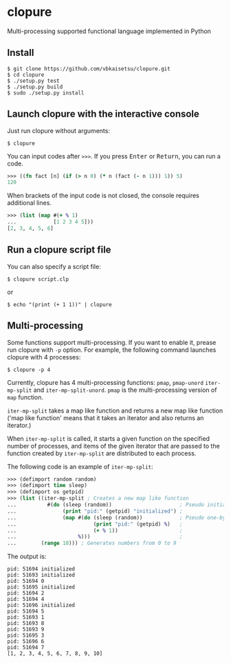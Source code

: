 # clopure
Multi-processing supported functional language implemented in Python

## Install

```
$ git clone https://github.com/vbkaisetsu/clopure.git
$ cd clopure
$ ./setup.py test
$ ./setup.py build
$ sudo ./setup.py install
```

## Launch clopure with the interactive console

Just run clopure without arguments:
```
$ clopure
```

You can input codes after `>>>`. If you press <kbd>Enter</kbd> or <kbd>Return</kbd>, you can run a code.
```clojure
>>> ((fn fact [n] (if (> n 0) (* n (fact (- n 1))) 1)) 5)
120
```

When brackets of the input code is not closed, the console requires additional lines.
```clojure
>>> (list (map #(+ % 1)
...            [1 2 3 4 5]))
[2, 3, 4, 5, 6]
```

## Run a clopure script file

You can also specify a script file:
```
$ clopure script.clp
```
or
```
$ echo "(print (+ 1 1))" | clopure
```

## Multi-processing

Some functions support multi-processing. If you want to enable it, prease run clopure with `-p` option.
For example, the following command launches clopure with 4 processes:
```
$ clopure -p 4
```

Currently, clopure has 4 multi-processing functions: `pmap`, `pmap-unord` `iter-mp-split` and `iter-mp-split-unord`.
`pmap` is the multi-processing version of `map` function.

`iter-mp-split` takes a map like function and returns a new map like function
('map like function' means that it takes an iterator and also returns an iterator.)

When `iter-mp-split` is called, it starts a given function on the specified number of processes,
and items of the given iterator that are passed to the function created by `iter-mp-split` are distributed to each process.

The following code is an example of `iter-mp-split`:
```clojure
>>> (defimport random random)
>>> (defimport time sleep)
>>> (defimport os getpid)
>>> (list ((iter-mp-split ; Creates a new map like function
...          #(do (sleep (random))                      ; Pseudo initialization
...               (print "pid:" (getpid) "initialized") ;
...               (map #(do (sleep (random))            ; Pseudo one-by-one processing
...                         (print "pid:" (getpid) %)   ;
...                         (+ % 1))                    ;
...                    %)))                             ;
...        (range 10))) ; Generates numbers from 0 to 9
```
The output is:
```
pid: 51694 initialized
pid: 51693 initialized
pid: 51694 0
pid: 51695 initialized
pid: 51694 2
pid: 51694 4
pid: 51696 initialized
pid: 51694 5
pid: 51693 1
pid: 51693 8
pid: 51693 9
pid: 51695 3
pid: 51696 6
pid: 51694 7
[1, 2, 3, 4, 5, 6, 7, 8, 9, 10]
```
